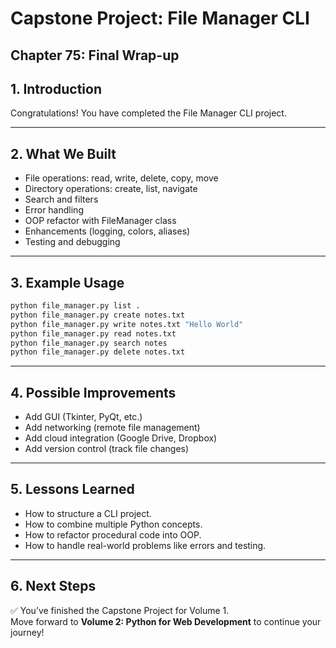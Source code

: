 # Capstone Project: File Manager CLI
## Chapter 75: Final Wrap-up

## 1. Introduction
Congratulations! You have completed the File Manager CLI project.  

---

## 2. What We Built
- File operations: read, write, delete, copy, move  
- Directory operations: create, list, navigate  
- Search and filters  
- Error handling  
- OOP refactor with FileManager class  
- Enhancements (logging, colors, aliases)  
- Testing and debugging  

---

## 3. Example Usage
```bash
python file_manager.py list .
python file_manager.py create notes.txt
python file_manager.py write notes.txt "Hello World"
python file_manager.py read notes.txt
python file_manager.py search notes
python file_manager.py delete notes.txt
```

---

## 4. Possible Improvements
- Add GUI (Tkinter, PyQt, etc.)  
- Add networking (remote file management)  
- Add cloud integration (Google Drive, Dropbox)  
- Add version control (track file changes)  

---

## 5. Lessons Learned
- How to structure a CLI project.  
- How to combine multiple Python concepts.  
- How to refactor procedural code into OOP.  
- How to handle real-world problems like errors and testing.  

---

## 6. Next Steps
✅ You’ve finished the Capstone Project for Volume 1.  
Move forward to **Volume 2: Python for Web Development** to continue your journey!
